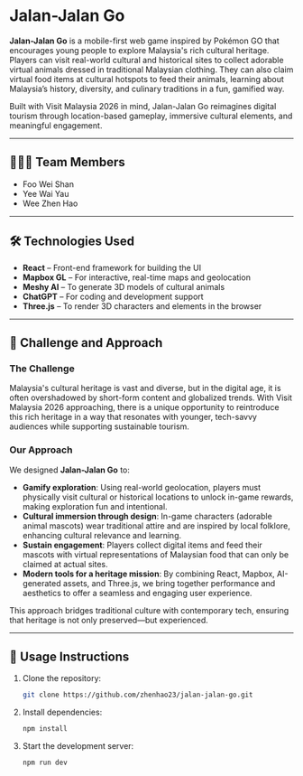 # Jalan-Jalan Go

**Jalan-Jalan Go** is a mobile-first web game inspired by Pokémon GO that encourages young people to explore Malaysia's rich cultural heritage. Players can visit real-world cultural and historical sites to collect adorable virtual animals dressed in traditional Malaysian clothing. They can also claim virtual food items at cultural hotspots to feed their animals, learning about Malaysia’s history, diversity, and culinary traditions in a fun, gamified way.

Built with Visit Malaysia 2026 in mind, Jalan-Jalan Go reimagines digital tourism through location-based gameplay, immersive cultural elements, and meaningful engagement.

---

## 🧑‍🤝‍🧑 Team Members

- Foo Wei Shan
- Yee Wai Yau
- Wee Zhen Hao

---

## 🛠️ Technologies Used

- **React** – Front-end framework for building the UI
- **Mapbox GL** – For interactive, real-time maps and geolocation
- **Meshy AI** – To generate 3D models of cultural animals
- **ChatGPT** – For coding and development support
- **Three.js** – To render 3D characters and elements in the browser

---

## 🎯 Challenge and Approach

### The Challenge

Malaysia's cultural heritage is vast and diverse, but in the digital age, it is often overshadowed by short-form content and globalized trends. With Visit Malaysia 2026 approaching, there is a unique opportunity to reintroduce this rich heritage in a way that resonates with younger, tech-savvy audiences while supporting sustainable tourism.

### Our Approach

We designed **Jalan-Jalan Go** to:

- **Gamify exploration**: Using real-world geolocation, players must physically visit cultural or historical locations to unlock in-game rewards, making exploration fun and intentional.
- **Cultural immersion through design**: In-game characters (adorable animal mascots) wear traditional attire and are inspired by local folklore, enhancing cultural relevance and learning.
- **Sustain engagement**: Players collect digital items and feed their mascots with virtual representations of Malaysian food that can only be claimed at actual sites.
- **Modern tools for a heritage mission**: By combining React, Mapbox, AI-generated assets, and Three.js, we bring together performance and aesthetics to offer a seamless and engaging user experience.

This approach bridges traditional culture with contemporary tech, ensuring that heritage is not only preserved—but experienced.

---

## 🚀 Usage Instructions

1. Clone the repository:

   ```bash
   git clone https://github.com/zhenhao23/jalan-jalan-go.git
   ```

2. Install dependencies:

   ```bash
   npm install
   ```

3. Start the development server:
   ```bash
   npm run dev
   ```
